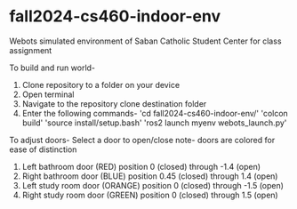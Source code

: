 # fall2024-cs460-indoor-env
Webots simulated environment of Saban Catholic Student Center for class assignment

To build and run world-

1. Clone repository to a folder on your device
2. Open terminal
3. Navigate to the repository clone destination folder
4. Enter the following commands-
    'cd fall2024-cs460-indoor-env/'
    'colcon build'
    'source install/setup.bash'
    'ros2 launch myenv webots_launch.py'

To adjust doors-
Select a door to open/close
note- doors are colored for ease of distinction

1. Left bathroom door (RED)
    position 0 (closed) through -1.4 (open)
2. Right bathroom door (BLUE)
    position 0.45 (closed) through 1.4 (open)
3. Left study room door (ORANGE)
    position 0 (closed) through -1.5 (open)
4. Right study room door (GREEN)
    position 0 (closed) through 1.5 (open)